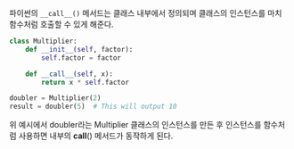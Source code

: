 파이썬의 `__call__()` 메서드는 클래스 내부에서 정의되며 클래스의 인스턴스를 마치 함수처럼 호출할 수 있게 해준다.

```python
class Multiplier:
    def __init__(self, factor):
        self.factor = factor

    def __call__(self, x):
        return x * self.factor

doubler = Multiplier(2)
result = doubler(5)  # This will output 10
```

위 예시에서 doubler라는 Multiplier 클래스의 인스턴스를 만든 후 인스턴스를 함수처럼 사용하면 내부의 __call__() 메서드가 동작하게 된다.